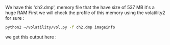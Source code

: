 We have this 'ch2.dmp', memory file that the have size of 537 MB it's a huge RAM 
First we will check the profile of this memory using the volatility2 for sure :
```bash
python2 ~/volatility/vol.py -f ch2.dmp imageinfo
```
we get this output here :

